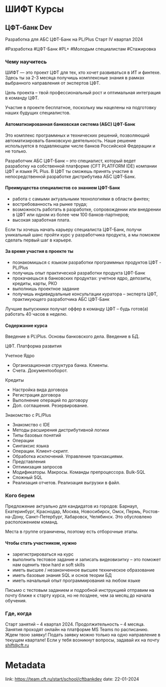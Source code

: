 # ШИФТ Курсы 

## ЦФТ-банк Dev

Разработка для АБС ЦФТ-Банк на PL/Plus
Старт IV квартал 2024

\#Разработка \#ЦФТ-Банк \#PL+ \#Молодым специалистам \#Стажировка 

### Чему научитесь

ШИФТ — это проект ЦФТ для тех, кто хочет развиваться в ИТ и финтехе. Здесь ты за 2-3 месяца получишь комплексные знания в рамках выбранного направления от экспертов ЦФТ.

Цель проекта – твой профессиональный рост и оптимальная интеграция в команду ЦФТ.

Участие в проекте бесплатное, поскольку мы нацелены на подготовку наших будущих специалистов.

#### Автоматизированная банковская система (АБС) ЦФТ-Банк

Это комплекс программных и технических решений, позволяющий автоматизировать банковскую деятельность. Наше решение используется в подавляющем числе банков Российской Федерации и не только.

Разработчик АБС ЦФТ-Банк – это специалист, который ведет разработку на собственной платформе (CFT PLATFORM IDE) компании ЦФТ и языке PL Plus. В ЦФТ ты сможешь принять участие в непосредственной разработке дистрибутива АБС ЦФТ-Банк.

#### Преимущества специалистов со знанием ЦФТ-Банк
- работа с самыми актуальными технологиями в области финтех;
- востребованность на рынке труда;
- возможность работать в разработке, сопровождении или внедрении в ЦФТ или одном из более чем 100 банков-партнеров;
- высокая заработная плата.

Если ты хочешь начать карьеру специалиста ЦФТ-Банк, получи уникальный шанс пройти курс у разработчика продукта, а мы поможем сделать первый шаг в карьере.

#### За время участия в проекте ты
- познакомишься с языком разработки программных продуктов ЦФТ - PL/Plus
- получишь опыт практической разработки продукта ЦФТ-Банк
- прокачаешься в банковских продуктах: учетное ядро, депозиты, кредиты, карты, РКО
- выполнишь проектное задание
- получишь индивидуальные консультации куратора – эксперта ЦФТ, практикующего разработчика АБС ЦФТ-Банк

Лучшие выпускники получат оффер в команду ЦФТ – будь готов(а) работать 40 часов в неделю.

#### Содержание курса
Введение в PL\Plus. Основы банковского дела. Введение в БД.

ЦФТ. Платформа развития

Учетное Ядро

- Организационная структура банка. Клиенты.
- Счета. Документооборот.

Кредиты
- Настройка вида договора
- Регистрация договора
- Выполнение операций по договору
- Доп. соглашения. Резервирование.

Знакомство с PL/Plus
- Знакомство с IDE
- Методы расширения дистрибутивной логики
- Типы базовых понятий
- Операции
- Синтаксис языка
- Операции. Клиент-скрипт.
- Обработка исключений. Управление транзакциями.
- Представления
- Оптимизация запросов
- Модификаторы. Макросы. Команды препроцессора. Bulk-SQL
- Сложный SQL
- Реализация отчетов. Реализация выгрузки в файл.

### Кого берем

Предложение актуально для кандидатов из городов: Барнаул, Екатеринбург, Краснодар, Москва, Новосибирск, Омск, Пермь, Ростов-на-Дону, Санкт-Петербург, Хабаровск, Челябинск. Это обусловлено расположением команд. 

Места в группе ограничены, поэтому есть отборочные этапы.

#### Чтобы стать участником, нужно
- зарегистрироваться на курс
- выполнить тестовое задание и записать видеовизитку – это поможет нам оценить твои hard и soft skills
- иметь высшее / незаконченное высшее техническое образование
- иметь базовые знания SQL и основ теории БД
- иметь начальный опыт программирования на любом языке

Письмо с тестовым заданием и подробной инструкцией отправим на почту ближе к старту курса, но не позднее, чем за месяц до начала обучения.

### Где, когда

Старт занятий – 4 квартал 2024.
Продолжительность – 4 месяца.
Занятия проходят онлайн на платформе MS Teams по расписанию.
Ждем твою заявку!
Подать заявку можно только на одно направление в текущем квартале!
Если у тебя возникнут вопросы, задавай их на почту shift@cft.ru

# Metadata
link: https://team.cft.ru/start/school/cftbankdev
date: 22-01-2024